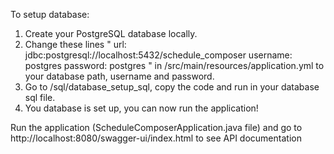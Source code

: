 To setup database: 
  1) Create your PostgreSQL database locally.
  2) Change these lines
     "
         url: jdbc:postgresql://localhost:5432/schedule_composer
         username: postgres
         password: postgres
     "
     in /src/main/resources/application.yml to your database path, username and password.
  4) Go to /sql/database_setup_sql, copy the code and run in your database sql file.
  5) You database is set up, you can now run the application!



Run the application (ScheduleComposerApplication.java file) and go to http://localhost:8080/swagger-ui/index.html to see API documentation
